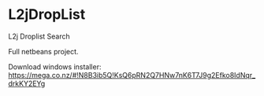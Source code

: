 L2jDropList
===========

L2j Droplist Search


Full netbeans project.


Download windows installer: https://mega.co.nz/#!N8B3ib5Q!KsQ6pRN2Q7HNw7nK6T7J9g2Efko8IdNqr_drkKY2EYg

